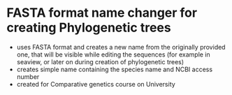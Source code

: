 
FASTA format name changer for creating Phylogenetic trees
=================================================================================================================================

* uses FASTA format and creates a new name from the originally provided one, that will be visible while editing the sequences (for example in seaview, or later on during creation of phylogenetic trees)
* creates simple name containing the species name and NCBI access number
* created for Comparative genetics course on University
